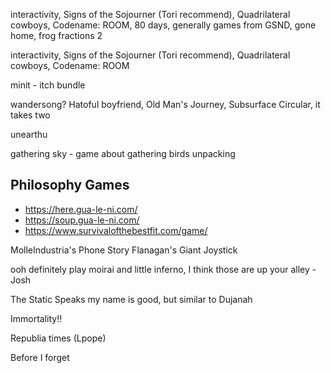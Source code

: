 interactivity, Signs of the Sojourner (Tori recommend), Quadrilateral cowboys, Codename: ROOM, 80 days, generally games from GSND, gone home, frog fractions 2


interactivity, Signs of the Sojourner (Tori recommend), Quadrilateral cowboys, Codename: ROOM

minit - itch bundle

wandersong? Hatoful boyfriend, Old Man's Journey, Subsurface Circular, it takes two

unearthu

gathering sky - game about gathering birds
unpacking

Philosophy Games
----------------

 - https://here.gua-le-ni.com/
 - https://soup.gua-le-ni.com/
  - https://www.survivalofthebestfit.com/game/

MolleIndustria's Phone Story
Flanagan's Giant Joystick

ooh definitely play moirai and little inferno, I think those are up your alley - Josh

The Static Speaks my name is good, but similar to Dujanah

Immortality!!

Republia times (Lpope)

Before I forget
